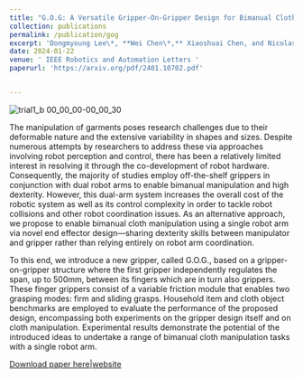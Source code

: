 ```yaml
---
title: "G.O.G: A Versatile Gripper-On-Gripper Design for Bimanual Cloth Manipulation with a Single Robotic Arm"
collection: publications
permalink: /publication/gog
excerpt: 'Dongmyoung Lee\*, **Wei Chen\*,** Xiaoshuai Chen, and Nicolas Rojas'
date: 2024-01-22
venue: ' IEEE Robotics and Automation Letters '
paperurl: 'https://arxiv.org/pdf/2401.10702.pdf'


---
```


![trial1_b 00_00_00-00_00_30](https://github.com/Rudy112/weichen.github.io/assets/55579633/932fecf2-d5ff-471f-91b1-2f6787124273)


The manipulation of garments poses research challenges due to their deformable nature and the extensive variability in shapes and sizes. Despite numerous attempts by researchers to address these via approaches involving robot perception and control, there has been a relatively limited interest in resolving it through the co-development of robot hardware. Consequently, the majority of studies employ off-the-shelf grippers in conjunction with dual robot arms to enable bimanual manipulation and high dexterity. However, this dual-arm system increases the overall cost of the robotic system as well as its control complexity in order to tackle robot collisions and other robot coordination issues. As an alternative approach, we propose to enable bimanual cloth manipulation using a single robot arm via novel end effector design—sharing dexterity skills between manipulator and gripper rather than relying entirely on robot arm coordination. 
  

To this end, we introduce a new gripper, called G.O.G., based on a gripper-on-gripper structure where the first gripper independently regulates the span, up to 500mm, between its fingers which are in turn also grippers. These finger grippers consist of a variable friction module that enables two grasping modes: firm and sliding grasps. Household item and cloth object benchmarks are employed to evaluate the performance of the proposed design, encompassing both experiments on the gripper design itself and on cloth manipulation. Experimental results demonstrate the potential of the introduced ideas to undertake a range of bimanual cloth manipulation tasks with a single robot arm.

[Download paper here](https://arxiv.org/pdf/2401.10702.pdf)|[website](https://sites.google.com/view/gripperongripper)



